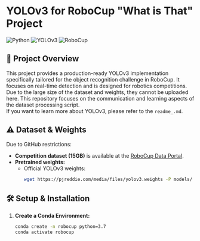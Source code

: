 # YOLOv3 for RoboCup "What is That" Project

![Python](https://img.shields.io/badge/Python-3.7%2B-blue)
![YOLOv3](https://img.shields.io/badge/YOLOv3-Darknet-red)
![RoboCup](https://img.shields.io/badge/RoboCup-Open%20Challenge-lightgrey)

## 📌 Project Overview  
This project provides a production-ready YOLOv3 implementation specifically tailored for the object recognition challenge in RoboCup. It focuses on real-time detection and is designed for robotics competitions. Due to the large size of the dataset and weights, they cannot be uploaded here. This repository focuses on the communication and learning aspects of the dataset processing script.  
If you want to learn more about YOLOv3, please refer to the `readme_.md`.

## ⚠️ Dataset & Weights
Due to GitHub restrictions:
- **Competition dataset (15GB)** is available at the [RoboCup Data Portal](http://data.robocup.org).
- **Pretrained weights:**
  - Official YOLOv3 weights:
    ```bash
    wget https://pjreddie.com/media/files/yolov3.weights -P models/
    ```
## 🛠️ Setup & Installation

1. **Create a Conda Environment:**
   ```bash
   conda create -n robocup python=3.7
   conda activate robocup
